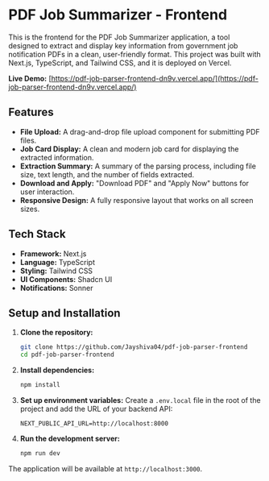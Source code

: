 
# PDF Job Summarizer - Frontend

This is the frontend for the PDF Job Summarizer application, a tool designed to extract and display key information from government job notification PDFs in a clean, user-friendly format. This project was built with Next.js, TypeScript, and Tailwind CSS, and it is deployed on Vercel.

**Live Demo:** [https://pdf-job-parser-frontend-dn9v.vercel.app/](https://pdf-job-parser-frontend-dn9v.vercel.app/)

## Features

  - **File Upload:** A drag-and-drop file upload component for submitting PDF files.
  - **Job Card Display:** A clean and modern job card for displaying the extracted information.
  - **Extraction Summary:** A summary of the parsing process, including file size, text length, and the number of fields extracted.
  - **Download and Apply:** "Download PDF" and "Apply Now" buttons for user interaction.
  - **Responsive Design:** A fully responsive layout that works on all screen sizes.

## Tech Stack

  - **Framework:** Next.js
  - **Language:** TypeScript
  - **Styling:** Tailwind CSS
  - **UI Components:** Shadcn UI
  - **Notifications:** Sonner

## Setup and Installation

1.  **Clone the repository:**

    ```bash
    git clone https://github.com/Jayshiva04/pdf-job-parser-frontend
    cd pdf-job-parser-frontend
    ```

2.  **Install dependencies:**

    ```bash
    npm install
    ```

3.  **Set up environment variables:**
    Create a `.env.local` file in the root of the project and add the URL of your backend API:

    ```
    NEXT_PUBLIC_API_URL=http://localhost:8000
    ```

4.  **Run the development server:**

    ```bash
    npm run dev
    ```

The application will be available at `http://localhost:3000`.
